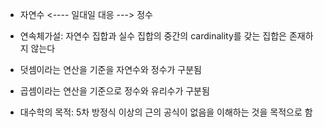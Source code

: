 - 자연수 <---- 일대일 대응 ---> 정수

- 연속체가설: 자연수 집합과 실수 집합의 중간의 cardinality를 갖는 집합은 존재하지 않는다

- 덧셈이라는 연산을 기준을 자연수와 정수가 구분됨

- 곱셈이라는 연산을 기준으로 정수와 유리수가 구분됨

- 대수학의 목적: 5차 방정식 이상의 근의 공식이 없음을 이해하는 것을 목적으로 함

